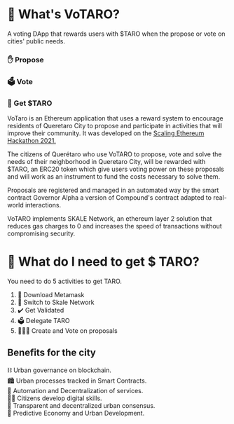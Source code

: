 # 🤔 What's VoTARO?
A voting DApp that rewards users with $TARO when the propose or vote on cities' public needs. 
  
### ✋ Propose  
### 🗳️ Vote  
### 🥇 Get $TARO  
  
VoTaro is an Ethereum application that uses a reward system to encourage residents of Queretaro City to propose and participate in activities that will improve their community. It was developed on the [Scaling Ethereum Hackathon 2021.](https://showcase.ethglobal.co/scaling/cities-protocol)  

The citizens of Querétaro who use VoTARO to propose, vote and solve the needs of their neighborhood in Queretaro City, will be rewarded with $TARO, an ERC20 token which give users voting power on these proposals and will work as an instrument to fund the costs necessary to solve them.  

Proposals are registered and managed in an automated way by the smart contract Governor Alpha a version of Compound's contract adapted to real-world interactions.  

VoTARO implements SKALE Network, an ethereum layer 2 solution that reduces gas charges to 0 and increases the speed of transactions without compromising security.


# 🧰 What do I need to get $ TARO? 
You need to do 5 activities to get TARO.  
1. 🦊 Download Metamask  
2. 🧅 Switch to Skale Network  
3. ✔️ Get Validated  
4. 🗳️ Delegate TARO  
5. 🦸🦸‍♂️ Create and Vote on proposals  

## Benefits for the city
⛓️ Urban governance on blockchain.  
🏙️ Urban processes tracked in Smart Contracts.  
🤖 Automation and Decentralization of services.  
🧙‍♂️ Citizens develop digital skills.  
🤝 Transparent and decentralized urban consensus.  
🧬 Predictive Economy and Urban Development.  